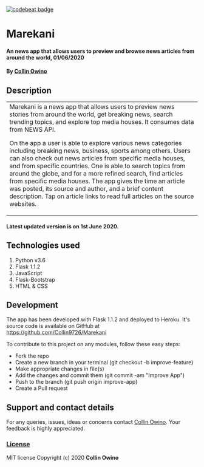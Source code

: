 [![codebeat badge](https://codebeat.co/badges/1f6e5d4b-412a-47b2-bd89-30f07056cae9)](https://codebeat.co/projects/github-com-collin9726-marekani-master)

# Marekani
#### An news app that allows users to preview and browse news articles from around the world, 01/06/2020
#### By [Collin Owino](https://github.com/Collin9726)
## Description

<table>
<tr>
<td>
Marekani is a news app that allows users to preview news stories from around the world, get breaking news, search trending topics, and explore top media houses. It consumes data from NEWS API. 

On the app a user is able to explore various news categories including breaking news, business, sports among others. Users can also check out news articles from specific media houses, and from specific countries. One is able to search topics from around the globe, and for a more refined search, find articles from specific media houses. The app gives the time an article was posted, its source and author, and a brief content description. Tap on article links to read full articles on the source websites.
</td>
</tr>
</table> 

#### Latest updated version is on 1st June 2020.

## Technologies used

1. Python v3.6
2. Flask 1.1.2
3. JavaScript
4. Flask-Bootstrap
5. HTML & CSS

## Development

The app has been developed with Flask 1.1.2 and deployed to Heroku. It's source code is available on GitHub at https://github.com/Collin9726/Marekani

To contribute to this project on any modules, follow these easy steps:

- Fork the repo
- Create a new branch in your terminal (git checkout -b improve-feature)
- Make appropriate changes in file(s)
- Add the changes and commit them (git commit -am "Improve App")
- Push to the branch (git push origin improve-app)
- Create a Pull request

## Support and contact details
For any queries, issues, ideas or concerns contact [Collin Owino](owino.collin@gmail.com). Your feedback is highly appreciated. 
### [License](LICENSE)
MIT license
Copyright (c) 2020 **Collin Owino**